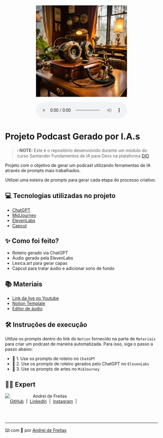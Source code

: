 <p align="center">
    <img 
        src="./assets/Steampunk musical headset sitting on a desk near a.webp"
        width="300"
    />
</p>

<div align="center">
<p align="center">
    <audio src="output/podcast_audio.mp3" controls title="Podcast editado"></audio>
</p>
</div>

# Projeto Podcast Gerado por I.A.s

> ℹ️ **NOTE:** Este é o repositório desenvolvido durante um módulo do curso Santander Fundamentos de IA para Devs na plataforma [DIO](https://dio.me)

Projeto com o objetivo de gerar um podcast utilizando ferramentas de IA através de prompts mais trabalhados.

Utilizei uma esteira de prompts para gerar cada etapa do processo criativo.

## 💻 Tecnologias utilizadas no projeto

- [ChatGPT](https://chat.openai.com/) 
- [MidJourney](https://www.midjourney.com/app/)
- [ElevenLabs](https://beta.elevenlabs.io/)
- [Capcut](https://www.capcut.com/pt-br/)

## ✨ Como foi feito?

- Roteiro gerado via ChatGPT
- Áudio gerado pela ElevenLabs
- Lexica.art para gerar capas
- Capcut para tratar áudio e adicionar sons de fundo

## 📚 Materiais

- [Link da live no Youtube](https://www.youtube.com)
- [Notion Template](https://helpful-jump-17b.notion.site/PAS-Podcast-AI-Studio-210489e15d7a4a73b743bb159e45d06f?pvs=4)
- [Editor de áudio](https://www.capcut.com/editor?from_page=landing_page&__action_from=picture_V%C3%ADdeos%20profissionais%20em%20minutos,%20n%C3%A3o%20em%20horas.)

## 🛠️ Instruções de execução

Utilize os prompts dentro do link do `Notion` fornecido na parte de `Materiais` para criar um podcast de maneira automatizada. Para isso, siga o passo a passo abaixo:

- 🤖 1. Use os prompts de roteiro no `ChatGPT`
- 🤖 2. Use os prompts de roteiro gerados pelo ChatGPT no `ElevenLabs`
- 🤖 3. Use os prompts de artes no `MidJourney`

## 👨‍💻 Expert

<p>
    <img 
      align="left" 
      margin="10" 
      width="80" 
      src="https://avatars.githubusercontent.com/u/69432463?v=4"
    />
    <p>&nbsp;&nbsp;&nbsp;Andrei de Freitas<br>
    &nbsp;&nbsp;&nbsp;
    <a href="https://github.com/andreidefreitas">GitHub</a>
    &nbsp;|&nbsp;
    <a href="https://www.linkedin.com/in/paulo-andrei-de-freitas-bandeira-a10935194">LinkedIn</a>
    &nbsp;|&nbsp;
    <a href="https://www.instagram.com/0_e.r.e.m.i.t.a./">Instagram</a>
    &nbsp;|&nbsp;
    </p>
</p>
<br/><br/>

---

⌨️ com 💜 por [Andrei de Freitas](https://github.com/andreidefreitas)
